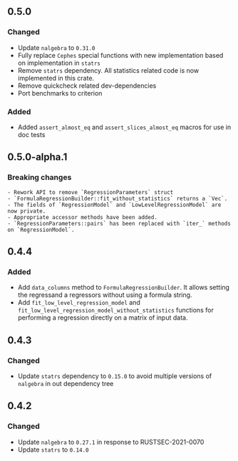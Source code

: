 ## 0.5.0
### Changed
- Update `nalgebra` to `0.31.0`
- Fully replace `Cephes` special functions with new implementation based on implementation in `statrs`
- Remove `statrs` dependency. All statistics related code is now implemented in this crate.
- Remove quickcheck related dev-dependencies
- Port benchmarks to criterion

### Added
- Added `assert_almost_eq` and `assert_slices_almost_eq` macros for use in doc tests

## 0.5.0-alpha.1
### Breaking changes
    - Rework API to remove `RegressionParameters` struct
    - `FormulaRegressionBuilder::fit_without_statistics` returns a `Vec`.
    - The fields of `RegressionModel` and `LowLevelRegressionModel` are now private.
    - Appropriate accessor methods have been added.
    - `RegressionParameters::pairs` has been replaced with `iter_` methods on `RegressionModel`.

## 0.4.4
### Added
- Add `data_columns` method to `FormulaRegressionBuilder`.
  It allows setting the regressand a regressors without using a formula string.
- Add `fit_low_level_regression_model` and `fit_low_level_regression_model_without_statistics`
  functions for performing a regression directly on a matrix of input data.

## 0.4.3
### Changed
- Update `statrs` dependency to `0.15.0` to avoid multiple versions of `nalgebra` in out dependency tree

## 0.4.2
### Changed
- Update `nalgebra` to `0.27.1` in response to RUSTSEC-2021-0070
- Update `statrs` to `0.14.0`
